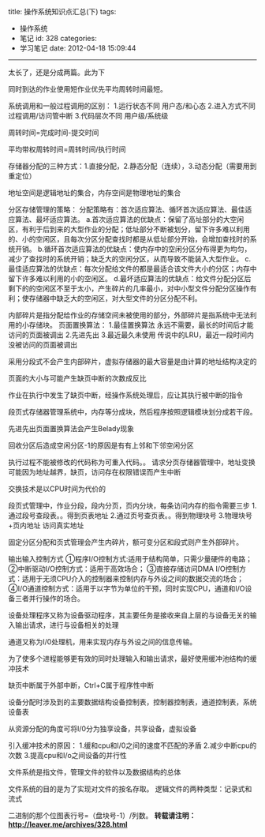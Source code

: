 title: 操作系统知识点汇总(下)
tags:
  - 操作系统
  - 笔记
id: 328
categories:
  - 学习笔记
date: 2012-04-18 15:09:44
---

太长了，还是分成两篇。此为下

同时到达的作业使用短作业优先平均周转时间最短。

系统调用和一般过程调用的区别：
1.运行状态不同 用户态/和心态
2.进入方式不同 过程调用/访问管中断
3.代码层次不同 用户级/系统级

周转时间=完成时间-提交时间

平均带权周转时间=周转时间/执行时间

存储器分配的三种方式：1.直接分配，2.静态分配（连续），3.动态分配（需要用到重定位）

地址空间是逻辑地址的集合，内存空间是物理地址的集合

分区存储管理的策略：
分配策略有：首次适应算法、循环首次适应算法、最佳适应算法、最坏适应算法。
a.首次适应算法的优缺点：保留了高址部分的大空闲区，有利于后到来的大型作业的分配；低址部分不断被划分，留下许多难以利用的、小的空闲区，且每次分区分配查找时都是从低址部分开始，会增加查找时的系统开销。
b.循环首次适应算法的优缺点：使内存中的空闲分区分布得更为均匀，减少了查找时的系统开销；缺乏大的空闲分区，从而导致不能装入大型作业。
c.最佳适应算法的优缺点：每次分配给文件的都是最适合该文件大小的分区；内存中留下许多难以利用的小的空闲区。
d.最坏适应算法的优缺点：给文件分配分区后剩下的的空闲区不至于太小，产生碎片的几率最小，对中小型文件分配分区操作有利；使存储器中缺乏大的空闲区，对大型文件的分区分配不利。

内部碎片是指分配给作业的存储空间未被使用的部分，外部碎片是指系统中无法利用的小存储块。
页面置换算法：
1.最佳置换算法 永远不需要，最长的时间后才能访问的页面被调出
2.先进先出
3.最近最久未使用 传说中的LRU，最近一段时间内没被访问的页面被调出

采用分段式不会产生内部碎片，虚拟存储器的最大容量是由计算的地址结构决定的

页面的大小与可能产生缺页中断的次数成反比

作业在执行中发生了缺页中断，经操作系统处理后，应让其执行被中断的指令

段页式存储器管理系统中，内存等分成块，然后程序按照逻辑模块划分成若干段。

先进先出页面置换算法会产生Belady现象

回收分区后造成空闲分区-1的原因是有有上邻和下邻空闲分区

执行过程不能被修改的代码称为可重入代码。。
请求分页存储器管理中，地址变换可能因为地址越界，缺页，访问存在权限错误而产生中断

交换技术是以CPU时间为代价的

段页式管理中，作业分段，段内分页，页内分块，每条访问内存的指令需要三步
1.通过段号查段表。。得到页表地址
2.通过页号查页表。。得到物理块号
3.物理块号+页内地址 访问真实地址

固定分区分配和页式管理会产生内碎片，额可变分区和段式则产生外部碎片。

输出输入控制方式
①程序I/O控制方式:适用于结构简单，只需少量硬件的电路；
②中断驱动I/O控制方式：适用于高效场合；
③直接存储访问DMA I/O控制方式：适用于无须CPU介入的控制器来控制内存与外设之间的数据交流的场合；
④I/O通道控制方式：适用于以字节为单位的干预，同时实现CPU，通道和I/O设备三者并行操作的场合。

设备处理程序又称为设备驱动程序，其主要任务是接收来自上层的与设备无关的输入输出请求，进行与设备相关的处理

通道又称为I/0处理机，用来实现内存与外设之间的信息传输。

为了使多个进程能够更有效的同时处理输入和输出请求，最好使用缓冲池结构的缓冲技术

缺页中断属于外部中断，Ctrl+C属于程序性中断

设备分配时涉及到的主要数据结构设备控制表，控制器控制表，通道控制表，系统设备表

从资源分配的角度可将I/0分为独享设备，共享设备，虚拟设备

引入缓冲技术的原因：
1.缓和cpu和I/0之间的速度不匹配的矛盾
2.减少中断cpu的次数
3.提高cpu和I/o之间设备的并行性

文件系统是指文件，管理文件的软件以及数据结构的总体

文件系统的目的是为了实现对文件的按名存取。
逻辑文件的两种类型：记录式和流式

二进制的那个位图表行号=（盘块号-1）/列数。
**转载请注明：http://leaver.me/archives/328.html**